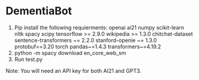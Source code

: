 # DementiaBot

1. Pip install the following requierments:
    openai
    ai21
    numpy
    scikit-learn
    nltk
    spacy
    scipy
    tensorflow >= 2.9.0
    wikipedia >= 1.3.0
    chitchat-dataset
    sentence-transformers ~= 2.2.0
    stanford-openie ~= 1.3.0
    protobuf==3.20
    torch
    pandas~=1.4.3
    transformers~=4.19.2
2. python -m spacy download en_core_web_sm
3. Run test.py 

Note: You will need an API key for both AI21 and GPT3. 
